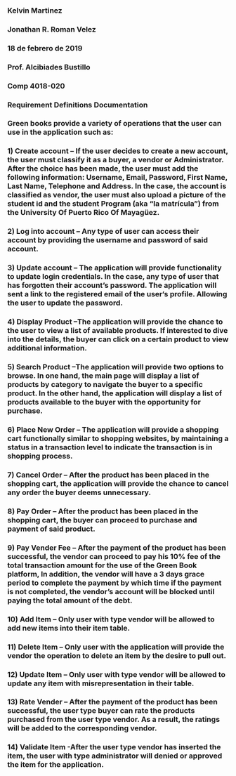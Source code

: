 ### Kelvin Martinez
### Jonathan R. Roman Velez
### 18 de febrero de 2019 
### Prof. Alcibiades Bustillo
### Comp 4018-020

### Requirement Definitions Documentation

### Green books provide a variety of operations that the user can use in the application such as: 
  
### 1) Create account – If the user decides to create a new account, the user must classify it as a buyer, a vendor or Administrator. After the choice has been made, the user must add the following information: Username, Email, Password, First Name, Last Name,  Telephone and Address. In the case, the account is classified as vendor, the user must also upload a picture of the student id and the student Program (aka “la matrícula”) from the University Of Puerto Rico Of Mayagüez.
     
### 2) Log into account – Any type of user can access their account by providing the username and password of said account. 
	
### 3) Update account – The application will provide functionality to update login credentials. In the case, any type of user that has forgotten their account’s password. The application will sent a link to the registered email of the user‘s profile. Allowing the user to update the password.  
	
### 4) Display Product –The application will provide the chance to the user to view a list of available products. If interested to dive into the details, the buyer can click on a certain product to view additional information.  
	
### 5) Search Product –The application will provide two options to browse. In one hand, the main page will display a list of products by category to navigate the buyer to a specific product. In the other hand, the application will display a list of products available to the buyer with the opportunity for purchase.
  
### 6) Place New Order – The application will provide a shopping cart functionally similar to shopping websites, by maintaining a status in a transaction level to indicate the transaction is in shopping process.
	
### 7) Cancel Order – After the product has been placed in the shopping cart, the application will provide the chance to cancel any order the buyer deems unnecessary. 
	
### 8) Pay Order – After the product has been placed in the shopping cart, the buyer can proceed to purchase and payment of said product.  
	
### 9) Pay Vender Fee – After the payment of the product has been successful, the vendor can proceed to pay his 10% fee of the total transaction amount for the use of the Green Book platform, In addition, the vendor will have a 3 days grace period to complete the payment by which time if the payment is not completed, the vendor’s account will be blocked until paying the total amount of the debt.  
	
### 10) Add Item – Only user with type vendor will be allowed to add new items into their item table.
	
### 11) Delete Item – Only user with the application will provide the vendor the operation to delete an item by the desire to pull out. 
	
### 12) Update Item – Only user with type vendor will be allowed to update any item with misrepresentation in their table.
	
### 13) Rate Vender – After the payment of the product has been successful, the user type buyer can rate the products purchased from the user type vendor. As a result, the ratings will be added to the corresponding vendor. 
  
### 14) Validate Item -After the user type vendor has inserted the item, the user with type administrator will denied or approved the item for the application.  
